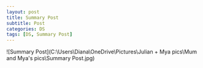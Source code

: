 ```yaml
---
layout: post
title: Summary Post
subtitle: Post
categories: DS
tags: [DS, Summary Post]
---
```


![Summary Post](C:\Users\Diana\OneDrive\Pictures\Julian + Mya pics\Mum and Mya's pics\Summary Post.jpg)


